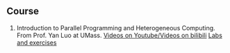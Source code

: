 ## Course
1. Introduction to Parallel Programming and Heterogeneous Computing. From Prof. Yan Luo at UMass. [Videos on Youtube/](https://www.youtube.com/playlist?list=PLZ9YeF_1_vF94YxGdc5z4VP5kJQAUotDa)[Videos on bilibili](https://www.bilibili.com/video/BV1gA411n78w/?spm_id_from=333.788.videocard.19) [Labs and exercises](https://github.com/ACANETS/eece-6540-labs)
